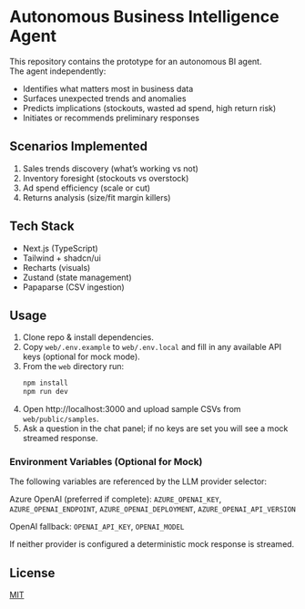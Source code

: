 # Autonomous Business Intelligence Agent

This repository contains the prototype for an autonomous BI agent.  
The agent independently:
- Identifies what matters most in business data
- Surfaces unexpected trends and anomalies
- Predicts implications (stockouts, wasted ad spend, high return risk)
- Initiates or recommends preliminary responses

## Scenarios Implemented
1. Sales trends discovery (what’s working vs not)
2. Inventory foresight (stockouts vs overstock)
3. Ad spend efficiency (scale or cut)
4. Returns analysis (size/fit margin killers)

## Tech Stack
- Next.js (TypeScript)
- Tailwind + shadcn/ui
- Recharts (visuals)
- Zustand (state management)
- Papaparse (CSV ingestion)

## Usage
1. Clone repo & install dependencies.
2. Copy `web/.env.example` to `web/.env.local` and fill in any available API keys (optional for mock mode).
3. From the `web` directory run:
	```bash
	npm install
	npm run dev
	```
4. Open http://localhost:3000 and upload sample CSVs from `web/public/samples`.
5. Ask a question in the chat panel; if no keys are set you will see a mock streamed response.

### Environment Variables (Optional for Mock)
The following variables are referenced by the LLM provider selector:

Azure OpenAI (preferred if complete):
`AZURE_OPENAI_KEY`, `AZURE_OPENAI_ENDPOINT`, `AZURE_OPENAI_DEPLOYMENT`, `AZURE_OPENAI_API_VERSION`

OpenAI fallback:
`OPENAI_API_KEY`, `OPENAI_MODEL`

If neither provider is configured a deterministic mock response is streamed.

## License
[MIT](./LICENSE)

